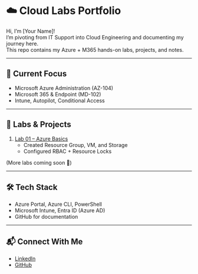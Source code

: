 # ☁️ Cloud Labs Portfolio  

Hi, I’m [Your Name]!  
I’m pivoting from IT Support into Cloud Engineering and documenting my journey here.  
This repo contains my Azure + M365 hands-on labs, projects, and notes.  

---

## 🚀 Current Focus
- Microsoft Azure Administration (AZ-104)  
- Microsoft 365 & Endpoint (MD-102)  
- Intune, Autopilot, Conditional Access  

---

## 📂 Labs & Projects  

1. [Lab 01 – Azure Basics](./lab-01-azure-basics/README.md)  
   - Created Resource Group, VM, and Storage  
   - Configured RBAC + Resource Locks  

(More labs coming soon 🚀)  

---

## 🛠️ Tech Stack
- Azure Portal, Azure CLI, PowerShell  
- Microsoft Intune, Entra ID (Azure AD)  
- GitHub for documentation  

---

## 📬 Connect With Me
- [LinkedIn](https://linkedin.com/in/YOUR-LINK)  
- [GitHub](https://github.com/YOUR-USERNAME)

